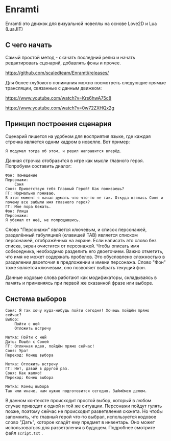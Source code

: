 # Enramti
Enramti это движок для визуальной новеллы на основе Love2D и Lua (LuaJIT)

## С чего начать
Самый простой метод - скачать последний релиз и начать редактировать сценарий, добавлять фоны и прочее.

https://github.com/scaledteam/Enramti/releases/

Для более глубокого понимания можно посмотреть следующие прямые трансляции, связанные с данным движком:

https://www.youtube.com/watch?v=Krs6hwA75c8

https://www.youtube.com/watch?v=0w72ZXHQx2g

## Принцип построения сценария
Сценарий пишется на удобном для восприятия языке, где каждая строчка является одним кадром в новелле. Вот пример:
```
Я подумал тогда об этом, и решил направится вперёд.
```
Данная строчка отобразится в игре как мысли главного героя. Попробуем составить диалог:
```
Фон: Помещение
Персонажи:
    Соня
Соня: Приветствую тебя Главный Герой! Как поживаешь?
ГГ: Нормально поживаю.
В этот момент я начал думать что что-то не так. Откуда взялась Соня и почему все забыли имя главного героя?
ГГ: Мне пора бежать.
Фон: Улица
Персонажи:
Я убежал от неё, не попрощавшись.
```
Слово "Персонажи" является ключевым, и список персонажей, разделённый табуляцией (клавишей TAB) является списком персонажей, отображённых на экране.
Если написать это слово без списка, экран очистится от персонажей.
Чтобы описать имя собеседника, необходимо разделить его двоеточием. Важно отметить, что имя не может содержать пробелов.
Это обусловлено сложностью в разделении двоеточия в предложении и имени персонажа.
Слово "Фон" тоже является ключевым, оно позволяет выбрать текущий фон.

Данные кодовые слова работают как модификаторы, складываясь в память и применяясь при первой же сказанной фразе или выборе.

## Система выборов
```
Соня: Я так хочу куда-нибудь пойти сегодня! Хочешь пойдём прямо сейчас?
Выбор:
    Пойти с ней
    Отложить встречу

Метка: Пойти с ней
Дать: Пошёл с Соней
ГГ: Отличная идея, пойдём прямо сейчас!
Соня: Ура!
Переход: Конец выбора

Метка: Отложить встречу
ГГ: Нет, давай в другой раз.
Соня: Как жалко!
Переход: Конец выбора

Метка: Конец выбора
Так или иначе, нам нужно подготовится сегодня. Займёмся делом.
```
В данном контексте происходит простой выбор, который в любом случае приводит к одной и той же ситуации. Персонажи пойдут гулять позже, поэтому сейчас не происходит разветвления сюжета. Но чтобы запомнить, что главный герой что-то выбрал, используется кодовое слово "Дать", которое кладёт ему предмет в инвентарь. Оно может использоваться для разветвления в будущем. Подробнее смотрите файл `script.txt` .
